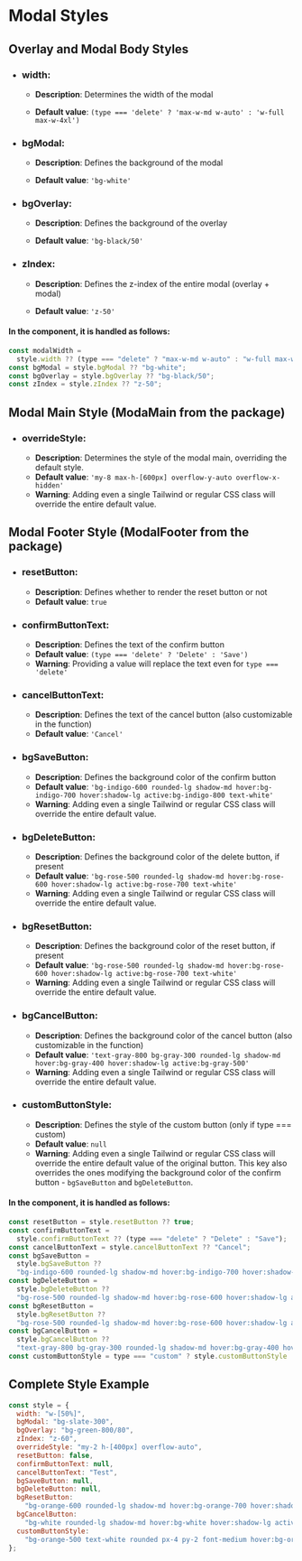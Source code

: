 # Modal Styles

## Overlay and Modal Body Styles

- ### width:

  - **Description**: Determines the width of the modal

  - **Default value**: `(type === 'delete' ? 'max-w-md w-auto' : 'w-full max-w-4xl')`

- ### bgModal:

  - **Description**: Defines the background of the modal

  - **Default value**: `'bg-white'`

- ### bgOverlay:

  - **Description**: Defines the background of the overlay

  - **Default value**: `'bg-black/50'`

- ### zIndex:

  - **Description**: Defines the z-index of the entire modal (overlay + modal)

  - **Default value**: `'z-50'`

#### In the component, it is handled as follows:

```js
const modalWidth =
  style.width ?? (type === "delete" ? "max-w-md w-auto" : "w-full max-w-4xl");
const bgModal = style.bgModal ?? "bg-white";
const bgOverlay = style.bgOverlay ?? "bg-black/50";
const zIndex = style.zIndex ?? "z-50";
```

## Modal Main Style (ModaMain from the package)

- ### overrideStyle:
  - **Description**: Determines the style of the modal main, overriding the default style.
  - **Default value**: `'my-8 max-h-[600px] overflow-y-auto overflow-x-hidden'`
  - **Warning**: Adding even a single Tailwind or regular CSS class will override the entire default value.

## Modal Footer Style (ModalFooter from the package)

- ### resetButton:

  - **Description**: Defines whether to render the reset button or not
  - **Default value**: `true`

- ### confirmButtonText:

  - **Description**: Defines the text of the confirm button
  - **Default value**: `(type === 'delete' ? 'Delete' : 'Save')`
  - **Warning**: Providing a value will replace the text even for `type === 'delete'`

- ### cancelButtonText:

  - **Description**: Defines the text of the cancel button (also customizable in the function)
  - **Default value**: `'Cancel'`

- ### bgSaveButton:

  - **Description**: Defines the background color of the confirm button
  - **Default value**: `'bg-indigo-600 rounded-lg shadow-md hover:bg-indigo-700 hover:shadow-lg active:bg-indigo-800 text-white'`
  - **Warning**: Adding even a single Tailwind or regular CSS class will override the entire default value.

- ### bgDeleteButton:

  - **Description**: Defines the background color of the delete button, if present
  - **Default value**: `'bg-rose-500 rounded-lg shadow-md hover:bg-rose-600 hover:shadow-lg active:bg-rose-700 text-white'`
  - **Warning**: Adding even a single Tailwind or regular CSS class will override the entire default value.

- ### bgResetButton:

  - **Description**: Defines the background color of the reset button, if present
  - **Default value**: `'bg-rose-500 rounded-lg shadow-md hover:bg-rose-600 hover:shadow-lg active:bg-rose-700 text-white'`
  - **Warning**: Adding even a single Tailwind or regular CSS class will override the entire default value.

- ### bgCancelButton:

  - **Description**: Defines the background color of the cancel button (also customizable in the function)
  - **Default value**: `'text-gray-800 bg-gray-300 rounded-lg shadow-md hover:bg-gray-400 hover:shadow-lg active:bg-gray-500'`
  - **Warning**: Adding even a single Tailwind or regular CSS class will override the entire default value.

- ### customButtonStyle:
  - **Description**: Defines the style of the custom button (only if type === custom)
  - **Default value**: `null`
  - **Warning**: Adding even a single Tailwind or regular CSS class will override the entire default value of the original button. This key also overrides the ones modifying the background color of the confirm button - `bgSaveButton` and `bgDeleteButton`.

#### In the component, it is handled as follows:

```js
const resetButton = style.resetButton ?? true;
const confirmButtonText =
  style.confirmButtonText ?? (type === "delete" ? "Delete" : "Save");
const cancelButtonText = style.cancelButtonText ?? "Cancel";
const bgSaveButton =
  style.bgSaveButton ??
  "bg-indigo-600 rounded-lg shadow-md hover:bg-indigo-700 hover:shadow-lg active:bg-indigo-800 text-white";
const bgDeleteButton =
  style.bgDeleteButton ??
  "bg-rose-500 rounded-lg shadow-md hover:bg-rose-600 hover:shadow-lg active:bg-rose-700 text-white";
const bgResetButton =
  style.bgResetButton ??
  "bg-rose-500 rounded-lg shadow-md hover:bg-rose-600 hover:shadow-lg active:bg-rose-700 text-white";
const bgCancelButton =
  style.bgCancelButton ??
  "text-gray-800 bg-gray-300 rounded-lg shadow-md hover:bg-gray-400 hover:shadow-lg active:bg-gray-500";
const customButtonStyle = type === "custom" ? style.customButtonStyle : null;
```

## Complete Style Example

```js
const style = {
  width: "w-[50%]",
  bgModal: "bg-slate-300",
  bgOverlay: "bg-green-800/80",
  zIndex: "z-60",
  overrideStyle: "my-2 h-[400px] overflow-auto",
  resetButton: false,
  confirmButtonText: null,
  cancelButtonText: "Test",
  bgSaveButton: null,
  bgDeleteButton: null,
  bgResetButton:
    "bg-orange-600 rounded-lg shadow-md hover:bg-orange-700 hover:shadow-lg active:bg-orange-800 text-white",
  bgCancelButton:
    "bg-white rounded-lg shadow-md hover:bg-white hover:shadow-lg active:bg-white text-gray-800",
  customButtonStyle:
    "bg-orange-500 text-white rounded px-4 py-2 font-medium hover:bg-orange-600 active:bg-orange-700 transition transform active:scale-95",
};
```

